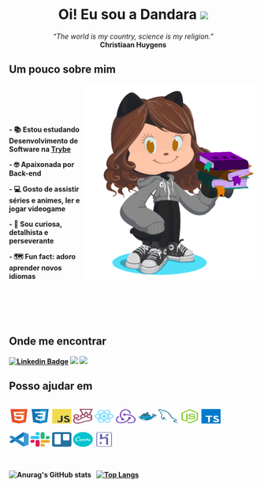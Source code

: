 <div align="center">
<h1> Oi! Eu sou a Dandara <img src="https://media4.giphy.com/media/3lBOIbP9ghX2/giphy.gif?cid=ecf05e471xxk664n9w76cv8cwxe8sclbiora7rtrb6f5zpzj&rid=giphy.gif&ct=g" width="70px"></h1>
</div>

<p align="center">
  <i>“The world is my country, science is my religion.”</i>
  <br/>
  <b>Christiaan Huygens<b/>
</p>
  
<h2>Um pouco sobre mim</h2>  

  <img align="right" src="octocat-removebg.png" width="350px">
  
</br>
</br>
</br>
</br>
<p>- 📚 Estou estudando Desenvolvimento de Software na <a href="https://www.betrybe.com/"><b>Trybe</b></a></p>
<p>- 🤓 Apaixonada por Back-end</p>
<p>- 💻 Gosto de assistir séries e animes, ler e jogar videogame</p>
<p>- 💭 Sou curiosa, detalhista e perseverante</p>
<p>- 🗺️ Fun fact: adoro aprender novos idiomas</p>

</br>
</br>
</br>
</br>

<h2>Onde me encontrar</h2>

[![Linkedin Badge](https://img.shields.io/badge/-LinkedIn-%230077B5?style=for-the-badge&logo=linkedin&logoColor=white&link=https://www.linkedin.com/in/dandara-dias/)](https://www.linkedin.com/in/dandara-dias/)
<a href = "mailto:dandaradias.contato@gmail.com"><img src="https://img.shields.io/badge/-Gmail-%23333?style=for-the-badge&logo=gmail&logoColor=white" target="_blank"></a>
<a href = "https://stackoverflow.com/users/17501710/dandara-dias"><img src="https://aleen42.github.io/badges/src/stackoverflow.svg" target="_blank" height="28px"></a>

<h2>Posso ajudar em</h2>

<div style="display: inline_block"><br>
  <i class="devicon-html5-plain colored"></i>
  <img align="center" alt="ewe-HTML" height="30" width="40" src="https://raw.githubusercontent.com/devicons/devicon/master/icons/html5/html5-original.svg">
  <img align="center" alt="ewe-CSS" height="30" width="40" src="https://raw.githubusercontent.com/devicons/devicon/master/icons/css3/css3-original.svg">
  <img align="center" alt="ewe-Js" height="30" width="40" src="https://raw.githubusercontent.com/devicons/devicon/master/icons/javascript/javascript-original.svg">
  <img align="center" alt="ewe-Jest" height="30" width="40" src="https://raw.githubusercontent.com/devicons/devicon/2ae2a900d2f041da66e950e4d48052658d850630/icons/jest/jest-plain.svg">
  <img align="center" alt="ewe-React" height="30" width="40" src="https://raw.githubusercontent.com/devicons/devicon/2ae2a900d2f041da66e950e4d48052658d850630/icons/react/react-original.svg">
  <img align="center" alt="ewe-Redux" height="30" width="40" src="https://raw.githubusercontent.com/devicons/devicon/2ae2a900d2f041da66e950e4d48052658d850630/icons/redux/redux-original.svg">
  <img align="center" alt="ewe-Docker" height="30" width="40" src="https://raw.githubusercontent.com/devicons/devicon/2ae2a900d2f041da66e950e4d48052658d850630/icons/docker/docker-original.svg">
  <img align="center" alt="ewe-MySQL" height="30" width="40" src="https://raw.githubusercontent.com/devicons/devicon/2ae2a900d2f041da66e950e4d48052658d850630/icons/mysql/mysql-original.svg">
  <img align="center" alt="ewe-NodeJS" height="30" width="40" src="https://raw.githubusercontent.com/devicons/devicon/2ae2a900d2f041da66e950e4d48052658d850630/icons/nodejs/nodejs-original.svg">
  <img align="center" alt="ewe-TypeScript" height="30" width="40" src="https://raw.githubusercontent.com/devicons/devicon/2ae2a900d2f041da66e950e4d48052658d850630/icons/typescript/typescript-original.svg">
</div>
  <br>
  <img align="center" alt="ewe-VScode" height="30" width="40" src="https://raw.githubusercontent.com/devicons/devicon/master/icons/vscode/vscode-original.svg">
  <img align="center" alt="ewe-Slack" height="30" width="40" src="https://raw.githubusercontent.com/devicons/devicon/master/icons/slack/slack-original.svg">
  <img align="center" alt="ewe-Trello" height="30" width="40" src="https://raw.githubusercontent.com/devicons/devicon/master/icons/trello/trello-plain.svg">
  <img align="center" alt="ewe-Canva" height="30" width="40" src="https://raw.githubusercontent.com/devicons/devicon/master/icons/canva/canva-original.svg">
  <img align="center" alt="ewe-Heroku" height="30" width="40" src="https://raw.githubusercontent.com/devicons/devicon/2ae2a900d2f041da66e950e4d48052658d850630/icons/heroku/heroku-original.svg">
  
  
  </br>
  </br>
  </br>
  
  ![Anurag's GitHub stats](https://github-readme-stats.vercel.app/api?username=dandara-dias&show_icons=true&theme=midnight-purple) &nbsp;
  [![Top Langs](https://github-readme-stats.vercel.app/api/top-langs/?username=dandara-dias&layout=demo&theme=midnight-purple)](https://github.com/anuraghazra/github-readme-stats)



<!--
**dandara-dias/dandara-dias** is a ✨ _special_ ✨ repository because its `README.md` (this file) appears on your GitHub profile.

Here are some ideas to get you started:

- 🔭 I’m currently working on ...
- 🌱 I’m currently learning ...
- 👯 I’m looking to collaborate on ...
- 🤔 I’m looking for help with ...
- 💬 Ask me about ...
- 📫 How to reach me: ...
- 😄 Pronouns: ...
- ⚡ Fun fact: ...
-->
